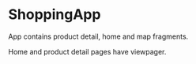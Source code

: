 # ShoppingApp
 
 App contains product detail, home and map fragments.
 
 Home and product detail pages have viewpager.
 
 
